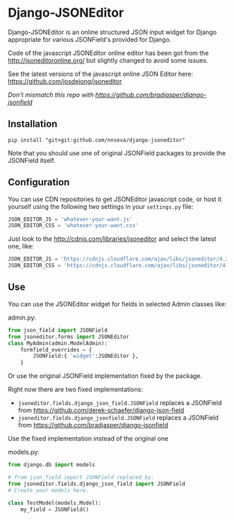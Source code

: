 # Django-JSONEditor

Django-JSONEditor is an online structured JSON input widget for Django appropriate for various JSONField's provided for Django.

Code of the javascript JSONEditor online editor has been got from the http://jsoneditoronline.org/ but slightly changed to avoid some issues.

See the latest versions of the javascript online JSON Editor here: https://github.com/josdejong/jsoneditor

*Don't mismatch this repo with https://github.com/bradjasper/django-jsonfield*

## Installation

    pip install "git+git:github.com/nnseva/django-jsoneditor"

Note that you should use one of original JSONField packages to provide the JSONField itself.

## Configuration

You can use CDN repositories to get JSONEditor javascript code, or host it yourself using the following two settings
in your `settings.py` file:
```python
JSON_EDITOR_JS = 'whatever-your-want.js'
JSON_EDITOR_CSS = 'whatever-your-want.css'
```

Just look to the http://cdnjs.com/libraries/jsoneditor and select the latest one, like:
```python
JSON_EDITOR_JS = 'https://cdnjs.cloudflare.com/ajax/libs/jsoneditor/4.2.1/jsoneditor.js'
JSON_EDITOR_CSS = 'https://cdnjs.cloudflare.com/ajax/libs/jsoneditor/4.2.1/jsoneditor.css'
```

## Use

You can use the JSONEditor widget for fields in selected Admin classes like:

admin.py:
```python
from json_field import JSONField
from jsoneditor.forms import JSONEditor
class MyAdmin(admin.ModelAdmin):
    formfield_overrides = {
        JSONField:{ 'widget':JSONEditor },
    }
```

Or use the original JSONField implementation fixed by the package.

Right now there are two fixed implementations:

* `jsoneditor.fields.django_json_field.JSONField` replaces a JSONField from https://github.com/derek-schaefer/django-json-field
* `jsoneditor.fields.django_jsonfield.JSONField` replaces a JSONField from https://github.com/bradjasper/django-jsonfield

Use the fixed implementation instead of the original one

models.py:
```python
from django.db import models

# from json_field import JSONField replaced by:
from jsoneditor.fields.django_json_field import JSONField
# Create your models here.

class TestModel(models.Model):
    my_field = JSONField()
```
